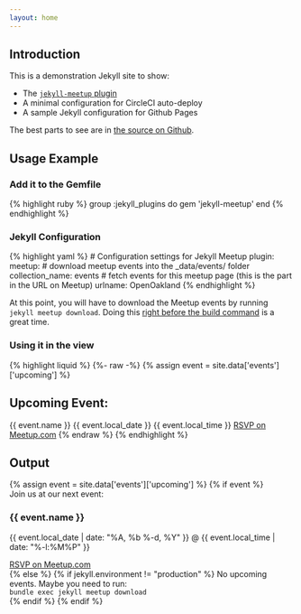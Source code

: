 ```yaml
---
layout: home
---
```

<h2>Introduction</h2>
<p>This is a demonstration Jekyll site to show:</p>
<ul>
<li>The <a href="https://github.com/tdooner/jekyll-meetup" target="_blank">
  <code>jekyll-meetup</code> plugin</a></li>
<li>A minimal configuration for CircleCI auto-deploy</li>
<li>A sample Jekyll configuration for Github Pages</li>
</ul>
<p>The best parts to see are in <a href="https://github.com/tdooner/brigade-jekyll" target="_blank">the source on Github</a>.</p>

<h2>Usage Example</h2>
<h3>Add it to the Gemfile</h3>
{% highlight ruby %}
group :jekyll_plugins do
  gem 'jekyll-meetup'
end
{% endhighlight %}
<h3>Jekyll Configuration</h3>
{% highlight yaml %}
# Configuration settings for Jekyll Meetup plugin:
meetup:
  # download meetup events into the _data/events/ folder
  collection_name: events
  # fetch events for this meetup page (this is the part in the URL on Meetup)
  urlname: OpenOakland
{% endhighlight %}

<p>
At this point, you will have to download the Meetup events by running
<code>jekyll meetup download</code>. Doing this <a href="https://github.com/tdooner/brigade-jekyll/blob/1f89b6105c93f91f411cdd83d8d66acc80230459/.circleci/config.yml#L27" target="_blank">right before the build command</a> is a great time.
</p>

<h3>Using it in the view</h3>
{% highlight liquid %}
{%- raw -%}
{% assign event = site.data['events']['upcoming'] %}
<h2>Upcoming Event:</h2>
{{ event.name }}
{{ event.local_date }}
{{ event.local_time }}
<a href="{{ event.link }}" target="_blank">RSVP on Meetup.com</a>
{% endraw %}
{% endhighlight %}


<h2>Output</h2>
{% assign event = site.data['events']['upcoming'] %}
{% if event %}
<div class="brigade-event">
  Join us at our next event:
  <h3 class="brigade-event__name">
    {{ event.name }}
  </h3>

  <p>
  {{ event.local_date | date: "%A, %b %-d, %Y" }}
  @
  {{ event.local_time | date: "%-l:%M%P" }}
  </p>

  <div>
    <a href="{{ event.link }}" target="_blank" class="brigade-event__button">
      RSVP on Meetup.com
    </a>
  </div>
</div>
{% else %}
{% if jekyll.environment != "production" %}
No upcoming events. Maybe you need to run:
<code>
bundle exec jekyll meetup download
</code>
{% endif %}
{% endif %}
